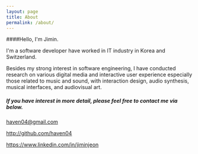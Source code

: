 ```yaml
---
layout: page
title: About
permalink: /about/
---
```


####Hello, I'm Jimin.

I'm a software developer have worked in IT industry in Korea and Switzerland. 

Besides my strong interest in software engineering, I have conducted research on various digital media and interactive user experience especially those related to music and sound, with interaction design, audio synthesis, musical interfaces, and audiovisual art. 

<div class="contact">
<h5 class="contact-title">If you have interest in more detail, please feel free to contact me via below.</h5>

<p><a href="mailto:haven04@gmail.com"><i class="fa fa-envelope-o"></i> <span class="contact-addr"> haven04@gmail.com</span></a></p>
<p><a href="http://github.com/haven04" target="_blank"><i class="fa fa-github"></i> <span class="contact-addr">http://github.com/haven04</span></a></p>
<p><a href="https://www.linkedin.com/in/jiminjeon" target="_blank"><i class="fa fa-linkedin-square"></i> <span class="contact-addr">https://www.linkedin.com/in/jiminjeon</span></a></p>
</div>
